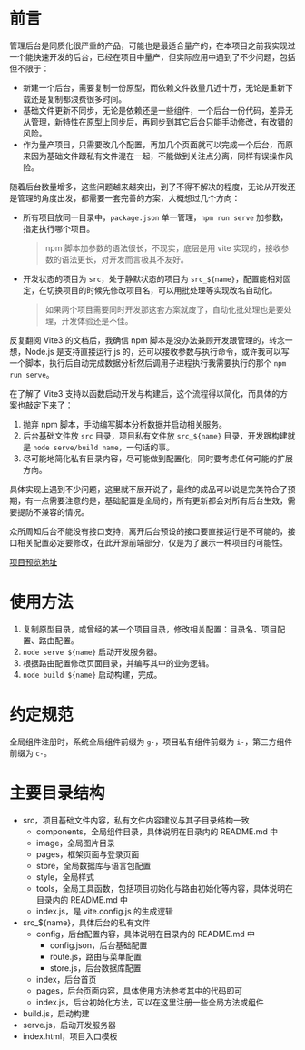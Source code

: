 # 前言

管理后台是同质化很严重的产品，可能也是最适合量产的，在本项目之前我实现过一个能快速开发的后台，已经在项目中量产，但实际应用中遇到了不少问题，包括但不限于：

- 新建一个后台，需要复制一份原型，而依赖文件数量几近十万，无论是重新下载还是复制都浪费很多时间。
- 基础文件更新不同步，无论是依赖还是一些组件，一个后台一份代码，差异无从管理，新特性在原型上同步后，再同步到其它后台只能手动修改，有改错的风险。
- 作为量产项目，只需要改几个配置，再加几个页面就可以完成一个后台，而原来因为基础文件跟私有文件混在一起，不能做到关注点分离，同样有误操作风险。

随着后台数量增多，这些问题越来越突出，到了不得不解决的程度，无论从开发还是管理的角度出发，都需要一套完善的方案，大概想过几个方向：

- 所有项目放同一目录中，`package.json` 单一管理，`npm run serve` 加参数，指定执行哪个项目。
  > npm 脚本加参数的语法很长，不现实，底层是用 vite 实现的，接收参数的语法更长，对开发而言极其不友好。

- 开发状态的项目为 `src`，处于静默状态的项目为 `src_${name}`，配置能相对固定，在切换项目的时候先修改项目名，可以用批处理等实现改名自动化。
  > 如果两个项目需要同时开发那这套方案就废了，自动化批处理也是要处理，开发体验还是不佳。

反复翻阅 Vite3 的文档后，我确信 npm 脚本是没办法兼顾开发跟管理的，转念一想，Node.js 是支持直接运行 js 的，还可以接收参数与执行命令，或许我可以写一个脚本，执行后自动完成数据分析然后调用子进程执行我需要执行的那个 `npm run serve`。

在了解了 Vite3 支持以函数启动开发与构建后，这个流程得以简化，而具体的方案也敲定下来了：

1. 抛弃 npm 脚本，手动编写脚本分析数据并启动相关服务。
2. 后台基础文件放 `src` 目录，项目私有文件放 `src_${name}` 目录，开发跟构建就是 `node serve/build name`，一句话的事。
3. 尽可能地简化私有目录内容，尽可能做到配置化，同时要考虑任何可能的扩展方向。

具体实现上遇到不少问题，这里就不展开说了，最终的成品可以说是完美符合了预期，有一点需要注意的是，基础配置是全局的，所有更新都会对所有后台生效，需要提防不兼容的情况。

众所周知后台不能没有接口支持，离开后台预设的接口要直接运行是不可能的，接口相关配置必定要修改，在此开源前端部分，仅是为了展示一种项目的可能性。

[项目预览地址](https://demo-admin.muops.com/)

# 使用方法

1. 复制原型目录，或曾经的某一个项目目录，修改相关配置：目录名、项目配置、路由配置。
2. `node serve ${name}` 启动开发服务器。
3. 根据路由配置修改页面目录，并编写其中的业务逻辑。
4. `node build ${name}` 启动构建，完成。

# 约定规范

全局组件注册时，系统全局组件前缀为 `g-`，项目私有组件前缀为 `i-`，第三方组件前缀为 `c-`。

# 主要目录结构

- src，项目基础文件内容，私有文件内容建议与其子目录结构一致
  - components，全局组件目录，具体说明在目录内的 README.md 中
  - image，全局图片目录
  - pages，框架页面与登录页面
  - store，全局数据库与语言包配置
  - style，全局样式
  - tools，全局工具函数，包括项目初始化与路由初始化等内容，具体说明在目录内的 README.md 中
  - index.js，是 vite.config.js 的生成逻辑
- src_${name}，具体后台的私有文件
  - config，后台配置内容，具体说明在目录内的 README.md 中
    - config.json，后台基础配置
    - route.js，路由与菜单配置
    - store.js，后台数据库配置
  - index，后台首页
  - pages，后台页面内容，具体使用方法参考其中的代码即可
  - index.js，后台初始化方法，可以在这里注册一些全局方法或组件
- build.js，启动构建
- serve.js，启动开发服务器
- index.html，项目入口模板
